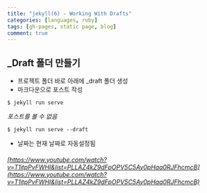```yaml
---
title: "jekyll(6) - Working With Drafts"
categories: [languages, ruby]
tags: [gh-pages, static page, blog]
comment: true
---
```


##  \_Draft 폴더 만들기

- 프로젝트 폴더 바로 아래에 \_draft 폴더 생성
- 마크다운으로 포스트 작성

```
$ jekyll run serve
```

_포스트를 볼 수 없음_

```
$ jekyll run serve --draft
```

- 날짜는 현재 날짜로 자동설정됨

###### [https://www.youtube.com/watch?v=T1itpPvFWHI&list=PLLAZ4kZ9dFpOPV5C5Ay0pHaa0RJFhcmcB](https://www.youtube.com/watch?v=T1itpPvFWHI&list=PLLAZ4kZ9dFpOPV5C5Ay0pHaa0RJFhcmcB)
